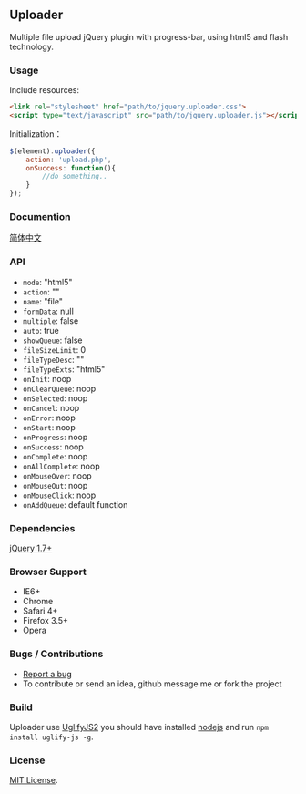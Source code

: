 ## Uploader
Multiple file upload jQuery plugin with progress-bar, using html5 and flash technology.


### Usage
Include resources:
``` html
<link rel="stylesheet" href="path/to/jquery.uploader.css">
<script type="text/javascript" src="path/to/jquery.uploader.js"></script>
```

Initialization：
``` js
$(element).uploader({
    action: 'upload.php',
    onSuccess: function(){
        //do something..
    }
});
```

### Documention
[简体中文](http://niceue.com/uploader/)

### API

- `mode`: "html5"
- `action`: ""
- `name`: "file"
- `formData`: null
- `multiple`: false
- `auto`: true
- `showQueue`: false
- `fileSizeLimit`: 0
- `fileTypeDesc`: ""
- `fileTypeExts`: "html5"
- `onInit`: noop
- `onClearQueue`: noop
- `onSelected`: noop
- `onCancel`: noop
- `onError`: noop
- `onStart`: noop
- `onProgress`: noop
- `onSuccess`: noop
- `onComplete`: noop
- `onAllComplete`: noop
- `onMouseOver`: noop
- `onMouseOut`: noop
- `onMouseClick`: noop
- `onAddQueue`: default function

### Dependencies
[jQuery 1.7+](http://jquery.com)

### Browser Support
  * IE6+
  * Chrome
  * Safari 4+
  * Firefox 3.5+
  * Opera


### Bugs / Contributions
- [Report a bug](https://github.com/niceue/uploader/issues)
- To contribute or send an idea, github message me or fork the project


### Build
Uploader use [UglifyJS2](https://github.com/mishoo/UglifyJS) 
you should have installed [nodejs](nodejs.org) and run `npm install uglify-js -g`.

  
### License
[MIT License](https://github.com/niceue/uploader/blob/master/LICENSE.txt).
